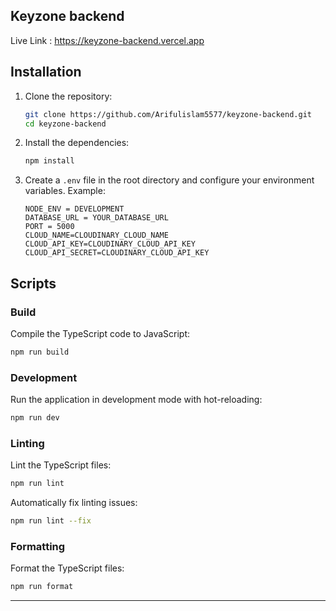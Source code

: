 ## Keyzone backend

Live Link : https://keyzone-backend.vercel.app

## Installation

1. Clone the repository:

   ```bash
   git clone https://github.com/Arifulislam5577/keyzone-backend.git
   cd keyzone-backend
   ```

2. Install the dependencies:

   ```bash
   npm install
   ```

3. Create a `.env` file in the root directory and configure your environment variables. Example:
   ```env
   NODE_ENV = DEVELOPMENT
   DATABASE_URL = YOUR_DATABASE_URL
   PORT = 5000
   CLOUD_NAME=CLOUDINARY_CLOUD_NAME
   CLOUD_API_KEY=CLOUDINARY_CLOUD_API_KEY
   CLOUD_API_SECRET=CLOUDINARY_CLOUD_API_KEY
   ```

## Scripts

### Build

Compile the TypeScript code to JavaScript:

```bash
npm run build
```

### Development

Run the application in development mode with hot-reloading:

```bash
npm run dev
```

### Linting

Lint the TypeScript files:

```bash
npm run lint
```

Automatically fix linting issues:

```bash
npm run lint --fix
```

### Formatting

Format the TypeScript files:

```bash
npm run format
```

---
